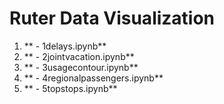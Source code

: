 # Ruter Data Visualization
1. ** - 1delays.ipynb**
2. ** - 2jointvacation.ipynb**
3. ** - 3usagecontour.ipynb**
4. ** - 4regionalpassengers.ipynb**
5. ** - 5topstops.ipynb**
